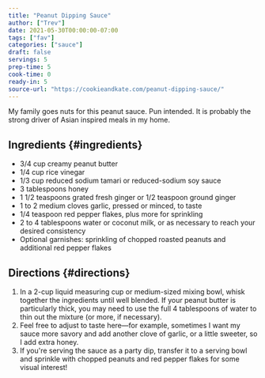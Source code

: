 ```yaml
---
title: "Peanut Dipping Sauce"
author: ["Trev"]
date: 2021-05-30T00:00:00-07:00
tags: ["fav"]
categories: ["sauce"]
draft: false
servings: 5
prep-time: 5
cook-time: 0
ready-in: 5
source-url: "https://cookieandkate.com/peanut-dipping-sauce/"
---
```


My family goes nuts for this peanut sauce. Pun intended. It is probably the strong driver of Asian inspired meals in my home.


## Ingredients {#ingredients}

-   3/4 cup creamy peanut butter
-   1/4 cup rice vinegar
-   1/3 cup reduced sodium tamari or reduced-sodium soy sauce
-   3 tablespoons honey
-   1 1/2 teaspoons grated fresh ginger or 1/2 teaspoon ground ginger
-   1 to 2 medium cloves garlic, pressed or minced, to taste
-   1/4 teaspoon red pepper flakes, plus more for sprinkling
-   2 to 4 tablespoons water or coconut milk, or as necessary to reach your desired consistency
-   Optional garnishes: sprinkling of chopped roasted peanuts and additional red pepper flakes


## Directions {#directions}

1.  In a 2-cup liquid measuring cup or medium-sized mixing bowl, whisk together the ingredients until well blended. If your peanut butter is particularly thick, you may need to use the full 4 tablespoons of water to thin out the mixture (or more, if necessary).
2.  Feel free to adjust to taste here—for example, sometimes I want my sauce more savory and add another clove of garlic, or a little sweeter, so I add extra honey.
3.  If you're serving the sauce as a party dip, transfer it to a serving bowl and sprinkle with chopped peanuts and red pepper flakes for some visual interest!